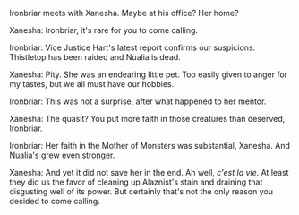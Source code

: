 Ironbriar meets with Xanesha. Maybe at his office? Her home?

Xanesha: Ironbriar, it's rare for you to come calling.

Ironbriar: Vice Justice Hart's latest report confirms our suspicions. Thistletop has been raided and Nualia is dead.

Xanesha: Pity. She was an endearing little pet. Too easily given to anger for my tastes, but we all must have our hobbies.

Ironbriar: This was not a surprise, after what happened to her mentor.

Xanesha: The quasit? You put more faith in those creatures than deserved, Ironbriar.

Ironbriar: Her faith in the Mother of Monsters was substantial, Xanesha. And Nualia's grew even stronger.

Xanesha: And yet it did not save her in the end. Ah well, *c'est la vie*. At least they did us the favor of cleaning up Alaznist's stain and draining that disgusting well of its power. But certainly that's not the only reason you decided to come calling.


